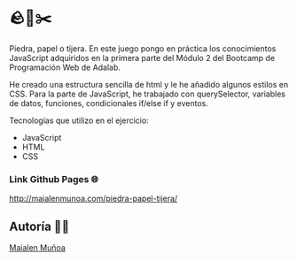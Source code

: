 # 🪨📃✂️ 

Piedra, papel o tijera. En este juego pongo en práctica los conocimientos JavaScript adquiridos en la primera parte del Módulo 2 del Bootcamp de Programación Web de Adalab. 

He creado una estructura sencilla de html y le he añadido algunos estilos en CSS. Para la parte de JavaScript, he trabajado con querySelector, variables de datos, funciones, condicionales if/else if y eventos. 

Tecnologías que utilizo en el ejercicio:
- JavaScript
- HTML
- CSS

### Link Github Pages 🌐

http://maialenmunoa.com/piedra-papel-tijera/

## Autoría 👩‍💻

[Maialen Muñoa](https://github.com/maialenmunoa)
